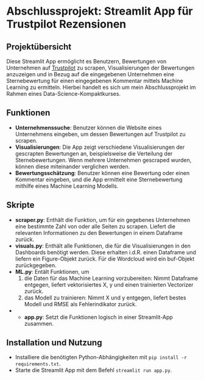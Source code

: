 # Abschlussprojekt: Streamlit App für Trustpilot Rezensionen

## Projektübersicht

Diese Streamlit App ermöglicht es Benutzern, Bewertungen von Unternehmen auf [Trustpilot](https://de.trustpilot.com/) zu scrapen, Visualisierungen der Bewertungen anzuzeigen und in Bezug auf die eingegebenen Unternehmen eine Sternebewertung für einen eingegebenen Kommentar mittels Machine Learning zu ermitteln. Hierbei handelt es sich um mein Abschlussprojekt im Rahmen eines Data-Science-Kompaktkurses.

## Funktionen

- **Unternehmenssuche**: Benutzer können die Website eines Unternehmens eingeben, um dessen Bewertungen auf Trustpilot zu scrapen.
- **Visualisierungen**: Die App zeigt verschiedene Visualisierungen der gescrapten Bewertungen an, beispielsweise die Verteilung der Sternebewertungen. Wenn mehrere Unternehmen gescraped wurden, können diese miteinander verglichen werden.
- **Bewertungsschätzung**: Benutzer können eine Bewertung oder einen Kommentar eingeben, und die App ermittelt eine Sternebewertung mithilfe eines Machine Learning Modells.

## Skripte

- **scraper.py**: Enthält die Funktion, um für ein gegebenes Unternehmen eine bestimmte Zahl von oder alle Seiten zu scrapen. Liefert die relevanten Informationen zu den Bewertungen in einem Dataframe zurück.
- **visuals.py**: Enthält alle Funktionen, die für die Visualisierungen in den Dashboards benötigt werden. Diese erhalten i.d.R. einen Dataframe und liefern ein Figure-Objekt zurück. Für die Wordcloud wird ein buf-Objekt zurückgegeben.
- **ML.py**: Entält Funktionen, um
    1. die Daten für das Machine Learning vorzubereiten: Nimmt Dataframe entgegen, liefert vektorisiertes X, y und einen trainierten Vectorizer zurück.
    2. das Modell zu trainieren: Nimmt X und y entgegen, liefert bestes Modell und RMSE als Fehlerindikator zurück.
- - **app.py**: Setzt die Funktionen logisch in einer Streamlit-App zusammen.

## Installation und Nutzung
- Installiere die benötigten Python-Abhängigkeiten mit `pip install -r requirements.txt`.
- Starte die Streamlit App mit dem Befehl `streamlit run app.py`.
